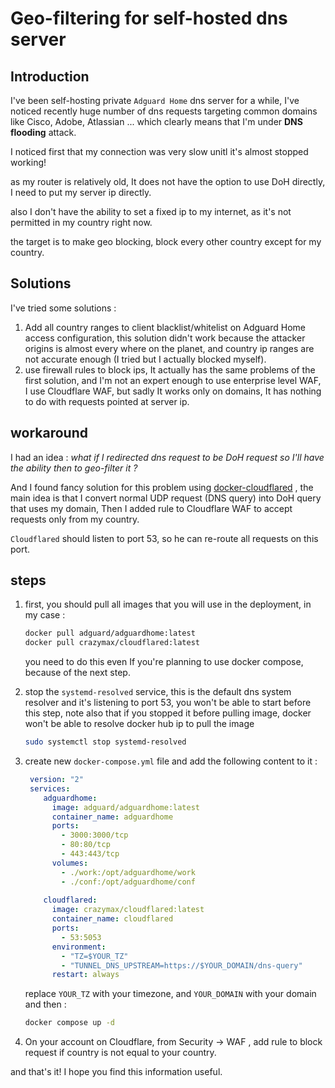 # Geo-filtering for self-hosted dns server

## Introduction

I've been self-hosting private `Adguard Home` dns server for a while, I've noticed recently huge number of dns requests targeting common domains like Cisco, Adobe, Atlassian ... 
which clearly means that I'm under **DNS flooding** attack.

I noticed first that my connection was very slow unitl it's almost stopped working! 

as my router is relatively old, It does not have the option to use DoH directly, I need to put my server ip directly.

also I don't have the ability to set a fixed ip to my internet, as it's not permitted in my country right now.

the target is to make geo blocking, block every other country except for my country.

## Solutions 

I've tried some solutions : 

1. Add all country ranges to client blacklist/whitelist on Adguard Home access configuration, this solution didn't work because the attacker origins is almost every where on the planet, and country ip ranges are not accurate enough (I tried but I actually blocked myself).
2. use firewall rules to block ips, It actually has the same problems of the first solution, and I'm not an expert enough to use enterprise level WAF, I use Cloudflare WAF, but sadly It works only on domains, It has nothing to do with requests pointed at server ip.

## workaround

I had an idea : *what if I redirected dns request to be DoH request so I'll have the ability then to geo-filter it ?*

And I found fancy solution for this problem using [docker-cloudflared](https://github.com/crazy-max/docker-cloudflared/tree/master) , the main idea is that I convert normal UDP request (DNS query) into DoH query that uses my domain, Then I added rule to Cloudflare WAF to accept requests only from my country.

`Cloudflared` should listen to port 53, so he can re-route all requests on this port.

## steps 

1. first, you should pull all images that you will use in the deployment, in my case :

   ```bash
   docker pull adguard/adguardhome:latest
   docker pull crazymax/cloudflared:latest
   ```
   you need to do this even If you're planning to use docker compose, because of the next step.

2. stop the `systemd-resolved` service, this is the default dns system resolver and it's listening to port 53, you won't be able to start before this step, note also that if you stopped it before pulling image, docker won't be able to resolve docker hub ip to pull the image
     ```bash
     sudo systemctl stop systemd-resolved
     ```

3. create new `docker-compose.yml` file and add the following content to it :
   ```yaml
    version: "2"
    services:
       adguardhome:
         image: adguard/adguardhome:latest
         container_name: adguardhome
         ports:
           - 3000:3000/tcp
           - 80:80/tcp
           - 443:443/tcp
         volumes:
           - ./work:/opt/adguardhome/work
           - ./conf:/opt/adguardhome/conf
    
       cloudflared:
         image: crazymax/cloudflared:latest
         container_name: cloudflared
         ports:
           - 53:5053
         environment:
           - "TZ=$YOUR_TZ"
           - "TUNNEL_DNS_UPSTREAM=https://$YOUR_DOMAIN/dns-query"
         restart: always
   ```
     replace `YOUR_TZ` with your timezone, and `YOUR_DOMAIN` with your domain
     and then :
     ```bash
     docker compose up -d
     ```
4. On your account on Cloudflare, from Security -> WAF , add rule to block request if country is not equal to your country.

and that's it! I hope you find this information useful.



